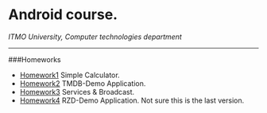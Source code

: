 # Android course.
*ITMO University, Computer technologies department*
***
###Homeworks
* [Homework1](https://github.com/karavaevitalii/university-android-course/tree/master/Calc) Simple Calculator.
* [Homework2](https://github.com/karavaevitalii/university-android-course/tree/master/TMDB-Demo) TMDB-Demo Application.
* [Homework3](https://github.com/karavaevitalii/android-course/tree/master/ServiceBroadcast) Services & Broadcast.
* [Homework4](https://github.com/karavaevitalii/android-course/tree/master/RZD-Demo) RZD-Demo Application. Not sure this is the last version.
